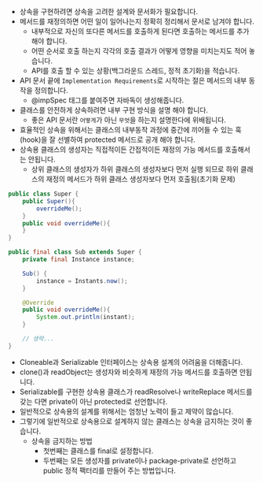 * 상속을 구현하려면 상속을 고려한 설계와 문서화가 필요합니다.
* 메서드를 재정의하면 어떤 일이 일어나는지 정확히 정리해서 문서로 남겨야 합니다. 
  * 내부적으로 자신의 또다른 메서드를 호출하게 된다면 호출하는 메서드를 추가 해야 합니다.
  * 어떤 순서로 호출 하는지 각각의 호출 결과가 어떻게 영향을 미치는지도 적어 놓습니다.
  * API를 호출 할 수 있는 상황(백그라운드 스레드, 정적 초기화)을 적습니다. 
* API 문서 끝에 `Implementation Requirements`로 시작하는 절은 메서드의 내부 동작을 정의합니다. 
  * @impSpec 태그를 붙여주면 자바독이 생성해줍니다. 
* 클래스를 안전하게 상속하려면 내부 구현 방식을 설명 해야 합니다.
  * 좋은 API 문서란 `어떻게`가 아닌 `무엇`을 하는지 설명한다에 위배됩니다. 
* 효율적인 상속을 위해서는 클래스의 내부동작 과정에 중간에 끼어들 수 있는 훅(hook)을 잘 선별하여 protected 메서드로 공개 해야 합니다.
* 상속용 클래스의 생성자는 직접적이든 간접적이든 재정의 가능 메서드를 호출해서는 안됩니다. 
  * 상위 클래스의 생성자가 하위 클래스의 생성자보다 먼저 실행 되므로 하위 클래스의 재정의 메서드가 하위 클래스 생성자보다 먼저 호출됨(초기화 문제)
```java
public class Super {
    public Super(){
        overrideMe();
    }
    public void overrideMe(){
    }
}

public final class Sub extends Super {
    private final Instance instance;

    Sub() {
        instance = Instants.now();
    }

    @Override
    public void overrideMe(){
        System.out.println(instant);
    }

    // 생략...
}
```

* Cloneable과 Serializable 인터페이스는 상속용 설계의 어려움을 더해줍니다. 
* clone()과 readObject는 생성자와 비슷하게 재정의 가능 메서드를 호출하면 안됩니다. 
* Serializable를 구현한 상속용 클래스가 readResolve나 writeReplace 메서드를 갖는 다면 private이 아닌 protected로 선언합니다. 
* 일반적으로 상속용의 설계를 위해서는 엄청난 노력이 들고 제약이 많습니다.
* 그렇기에 일반적으로 상속용으로 설계하지 않는 클래스는 상속을 금지하는 것이 좋습니다.
  * 상속을 금지하는 방법
    * 첫번째는 클래스를 final로 설정합니다. 
    * 두번째는 모든 생성자를 private이나 package-private로 선언하고 public 정적 팩터리를 만들어 주는 방법입니다.